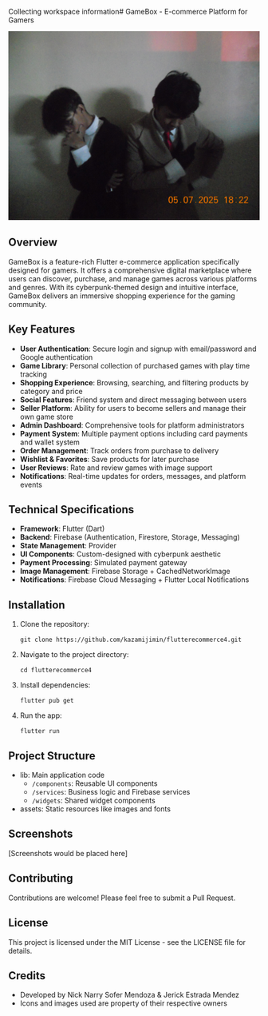 Collecting workspace information# GameBox - E-commerce Platform for Gamers

![GameBox Logo](assets/images/cover.jpg)

## Overview

GameBox is a feature-rich Flutter e-commerce application specifically designed for gamers. It offers a comprehensive digital marketplace where users can discover, purchase, and manage games across various platforms and genres. With its cyberpunk-themed design and intuitive interface, GameBox delivers an immersive shopping experience for the gaming community.

## Key Features

- **User Authentication**: Secure login and signup with email/password and Google authentication
- **Game Library**: Personal collection of purchased games with play time tracking
- **Shopping Experience**: Browsing, searching, and filtering products by category and price
- **Social Features**: Friend system and direct messaging between users
- **Seller Platform**: Ability for users to become sellers and manage their own game store
- **Admin Dashboard**: Comprehensive tools for platform administrators
- **Payment System**: Multiple payment options including card payments and wallet system
- **Order Management**: Track orders from purchase to delivery
- **Wishlist & Favorites**: Save products for later purchase
- **User Reviews**: Rate and review games with image support
- **Notifications**: Real-time updates for orders, messages, and platform events

## Technical Specifications

- **Framework**: Flutter (Dart)
- **Backend**: Firebase (Authentication, Firestore, Storage, Messaging)
- **State Management**: Provider
- **UI Components**: Custom-designed with cyberpunk aesthetic
- **Payment Processing**: Simulated payment gateway
- **Image Management**: Firebase Storage + CachedNetworkImage
- **Notifications**: Firebase Cloud Messaging + Flutter Local Notifications

## Installation

1. Clone the repository:
   ```
   git clone https://github.com/kazamijimin/flutterecommerce4.git
   ```

2. Navigate to the project directory:
   ```
   cd flutterecommerce4
   ```

3. Install dependencies:
   ```
   flutter pub get
   ```

4. Run the app:
   ```
   flutter run
   ```

## Project Structure

- lib: Main application code
  - `/components`: Reusable UI components
  - `/services`: Business logic and Firebase services
  - `/widgets`: Shared widget components
- assets: Static resources like images and fonts

## Screenshots

[Screenshots would be placed here]

## Contributing

Contributions are welcome! Please feel free to submit a Pull Request.

## License

This project is licensed under the MIT License - see the LICENSE file for details.

## Credits

- Developed by Nick Narry Sofer Mendoza & Jerick Estrada Mendez
- Icons and images used are property of their respective owners